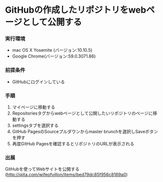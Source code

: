 # GitHubの作成したリポジトリをwebページとして公開する

### 実行環境
- mac OS X Yosemite (バージョン:10.10.5)
- Google Chrome(バージョン:59.0.3071.86)

### 前提条件
- GitHubにログインしている

### 手順
1. マイページに移動する
2. Repositoriesタグからwebページとして公開したいリポジトリのページに移動する
3. settingsタブを選択する
4. GitHub PagesのSourceプルダウンからmaster brunchを選択しSaveボタンを押す
5. 再度GitHub Pagesを確認するとリポジトリのURLが表示される

### 出展
GitHubを使ってWebサイトを公開する(<http://qiita.com/wifeofvillon/items/bed79dc85f956c8169a0>)
